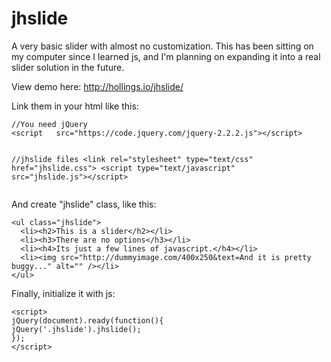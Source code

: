 # jhslide
A very basic slider with almost no customization. This has been sitting on my computer since I learned js, and I'm planning on expanding it into a real slider solution in the future.

View demo here: http://hollings.io/jhslide/


<p>Link them in your html like this:</p>
<pre><code class="html">//You need jQuery
&lt;script   src=&quot;https://code.jquery.com/jquery-2.2.2.js&quot;&gt;&lt;/script&gt;

//jhslide files
&lt;link rel=&quot;stylesheet&quot; type=&quot;text/css&quot; href=&quot;jhslide.css&quot;&gt;
&lt;script type=&quot;text/javascript&quot; src=&quot;jhslide.js&quot;&gt;&lt;/script&gt;
</code></pre>
<p>And create "jhslide" class, like this:</p>
<pre><code class="html">&lt;ul class=&quot;jhslide&quot;&gt;
  &lt;li&gt;&lt;h2&gt;This is a slider&lt;/h2&gt;&lt;/li&gt;
  &lt;li&gt;&lt;h3&gt;There are no options&lt;/h3&gt;&lt;/li&gt;
  &lt;li&gt;&lt;h4&gt;Its just a few lines of javascript.&lt;/h4&gt;&lt;/li&gt;
  &lt;li&gt;&lt;img src=&quot;http://dummyimage.com/400x250&amp;text=And it is pretty buggy...&quot; alt=&quot;&quot; /&gt;&lt;/li&gt;
&lt;/ul&gt;
</code></pre>
<p>Finally, initialize it with js:</p>
<pre><code class="html">&lt;script&gt;
jQuery(document).ready(function(){
jQuery('.jhslide').jhslide();
});
&lt;/script&gt;
</code></pre>
